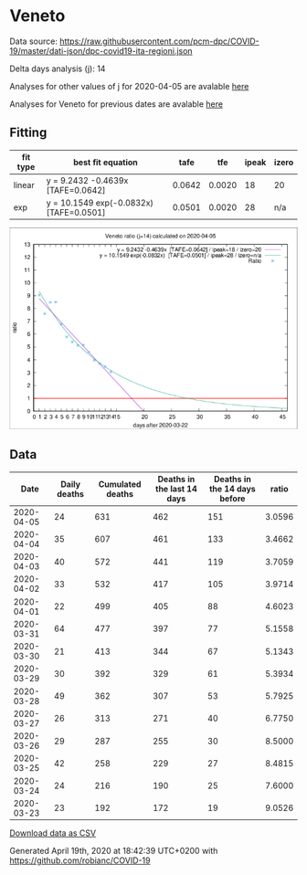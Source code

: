 # Veneto

Data source: https://raw.githubusercontent.com/pcm-dpc/COVID-19/master/dati-json/dpc-covid19-ita-regioni.json

Delta days analysis (j): 14

Analyses for other values of j for 2020-04-05 are avalable [here](../2020-04-05/README.md)

Analyses for Veneto for previous dates are avalable [here](../README.md)

## Fitting 
|fit type|best fit equation|tafe|tfe|ipeak|izero|
|-------|-----|--------|------|---|---|
|linear|y = 9.2432 -0.4639x  [TAFE=0.0642]|0.0642|0.0020|18|20|
|exp|y = 10.1549 exp(-0.0832x)  [TAFE=0.0501]|0.0501|0.0020|28|n/a|

![Plot](COVID-19_veneto_j14_2020-04-05.png)

## Data
|Date|Daily deaths|Cumulated deaths|Deaths in the last 14 days|Deaths in the 14 days before|ratio|
|----|----------|-----------|-------|--------------------|-----|
|2020-04-05|24|631|462|151|3.0596|
|2020-04-04|35|607|461|133|3.4662|
|2020-04-03|40|572|441|119|3.7059|
|2020-04-02|33|532|417|105|3.9714|
|2020-04-01|22|499|405|88|4.6023|
|2020-03-31|64|477|397|77|5.1558|
|2020-03-30|21|413|344|67|5.1343|
|2020-03-29|30|392|329|61|5.3934|
|2020-03-28|49|362|307|53|5.7925|
|2020-03-27|26|313|271|40|6.7750|
|2020-03-26|29|287|255|30|8.5000|
|2020-03-25|42|258|229|27|8.4815|
|2020-03-24|24|216|190|25|7.6000|
|2020-03-23|23|192|172|19|9.0526|

[Download data as CSV](COVID-19_veneto_j14_2020-04-05.csv)

Generated April 19th, 2020 at 18:42:39 UTC+0200 with https://github.com/robianc/COVID-19
